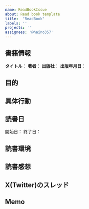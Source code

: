 ```yaml
---
name: ReadBookIssue
about: Read book template
title:  "ReadBook"
labels: ''
projects: ''
assignees: '@haino357'
---
```

## 書籍情報
**タイトル**：[]()
**著者**：
**出版社**：
**出版年月日**：

## 目的


## 具体行動

## 読書日
開始日：
終了日：

## 読書環境


## 読書感想


## X(Twitter)のスレッド


## Memo


